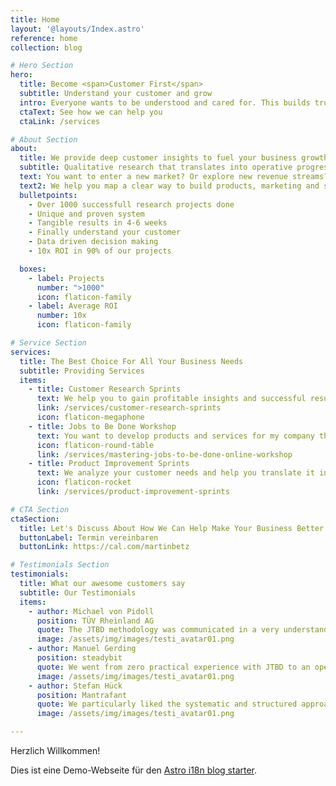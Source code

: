 ```yaml
---
title: Home
layout: '@layouts/Index.astro'
reference: home
collection: blog

# Hero Section
hero:
  title: Become <span>Customer First</span>
  subtitle: Understand your customer and grow
  intro: Everyone wants to be understood and cared for. This builds trust. And trust is the basis for sustainable growth.
  ctaText: See how we can help you
  ctaLink: /services

# About Section
about:
  title: We provide deep customer insights to fuel your business growth
  subtitle: Qualitative research that translates into operative progress
  text: You want to enter a new market? Or explore new revenue streams? But you worry, that the investments in product development won't pay out? You want to reduce the risk of missing product-market fit? Then we are here for you.
  text2: We help you map a clear way to build products, marketing and sales, that your customers will love.
  bulletpoints:
    - Over 1000 successfull research projects done
    - Unique and proven system
    - Tangible results in 4-6 weeks
    - Finally understand your customer
    - Data driven decision making
    - 10x ROI in 90% of our projects

  boxes:
    - label: Projects
      number: ">1000"
      icon: flaticon-family
    - label: Average ROI
      number: 10x
      icon: flaticon-family

# Service Section
services:
  title: The Best Choice For All Your Business Needs
  subtitle: Providing Services
  items:
    - title: Customer Research Sprints
      text: We help you to gain profitable insights and successful results in a very short time. From day one. Guaranteed.
      link: /services/customer-research-sprints
      icon: flaticon-megaphone
    - title: Jobs to Be Done Workshop
      text: You want to develop products and services for my company that will take customers out of your hands?
      icon: flaticon-round-table
      link: /services/mastering-jobs-to-be-done-online-workshop
    - title: Product Improvement Sprints
      text: We analyze your customer needs and help you translate it into a blueprint for a winning product. This takes usually less then 20% of the time of doing it yourself with trial and error.
      icon: flaticon-rocket
      link: /services/product-improvement-sprints

# CTA Section
ctaSection:
  title: Let's Discuss About How We Can Help Make Your Business Better
  buttonLabel: Termin vereinbaren
  buttonLink: https://cal.com/martinbetz

# Testimonials Section
testimonials:
  title: What our awesome customers say
  subtitle: Our Testimonials
  items:
    - author: Michael von Pidoll
      position: TÜV Rheinland AG
      quote: The JTBD methodology was communicated in a very understandable way, and the interviews were conducted in a very professional manner. The project offers us the chance to address our customers with new service offers in a more targeted way.
      image: /assets/img/images/testi_avatar01.png
    - author: Manuel Gerding
      position: steadybit
      quote: We went from zero practical experience with JTBD to an operational small research team that can use JTBD independently in the future within 2 weeks! An unrestricted 110% recommendation.
      image: /assets/img/images/testi_avatar01.png
    - author: Stefan Hück
      position: Mantrafant
      quote: We particularly liked the systematic and structured approach, so that we learned more relevant information about our product and our customers in the JTBD Interview Sprint in just 2 days (6 interviews) than in the previous 3 years. After less than a week, we were able to directly triple our advertising campaign effectiveness with the results. Not only did we improve our marketing and sales, but we also got a better product out of it.
      image: /assets/img/images/testi_avatar01.png

---
```

Herzlich Willkommen!

Dies ist eine Demo-Webseite für den [Astro i18n blog starter](https://github.com/kslstn/astro-i18n-blog-starter).
